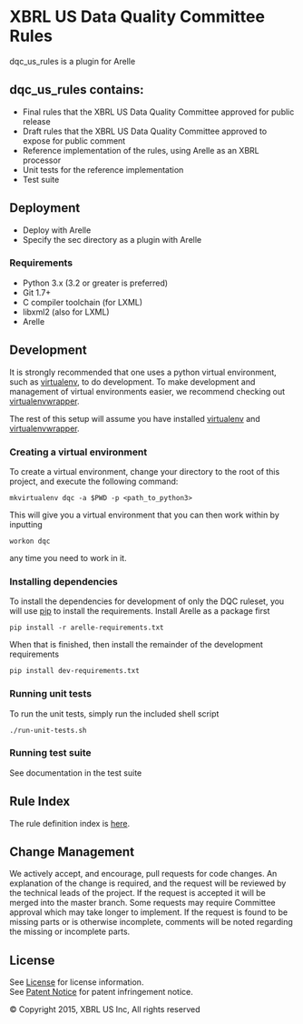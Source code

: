 # XBRL US Data Quality Committee Rules

dqc_us_rules is a plugin for Arelle 

## dqc_us_rules contains:

* Final rules that the XBRL US Data Quality Committee approved for public release
* Draft rules that the XBRL US Data Quality Committee approved to expose for public comment
* Reference implementation of the rules, using Arelle as an XBRL processor
* Unit tests for the reference implementation
* Test suite

## Deployment

* Deploy with Arelle
* Specify the sec directory as a plugin with Arelle

### Requirements

* Python 3.x (3.2 or greater is preferred)
* Git 1.7+
* C compiler toolchain (for LXML)
* libxml2 (also for LXML)
* Arelle

## Development

It is strongly recommended that one uses a python virtual environment, such as [virtualenv](http://www.virtualenv.org/en/latest/), to do development.  To make development and management of virtual environments easier, we recommend checking out [virtualenvwrapper](http://virtualenvwrapper.readthedocs.org/en/latest/).

The rest of this setup will assume you have installed [virtualenv](http://www.virtualenv.org/en/latest/) and [virtualenvwrapper](http://virtualenvwrapper.readthedocs.org/en/latest/).

### Creating a virtual environment

To create a virtual environment, change your directory to the root of this project, and execute the following command:
    
    mkvirtualenv dqc -a $PWD -p <path_to_python3>

This will give you a virtual environment that you can then work within by inputting

    workon dqc

any time you need to work in it.

### Installing dependencies

To install the dependencies for development of only the DQC ruleset, you will use [pip](https://pip.pypa.io/en/latest/installing.html) to install the requirements.  Install Arelle as a package first

    pip install -r arelle-requirements.txt

When that is finished, then install the remainder of the development requirements

    pip install dev-requirements.txt

### Running unit tests

To run the unit tests, simply run the included shell script

    ./run-unit-tests.sh

### Running test suite

See documentation in the test suite

## Rule Index

The rule definition index is [here](docs/README.md).

## Change Management

We actively accept, and encourage, pull requests for code changes.  An explanation of the change is required, and the request will be reviewed by the technical leads of the project.  If the request is accepted it will be merged into the master branch. Some requests may require Committee approval which may take longer to implement.  If the request is found to be missing parts or is otherwise incomplete, comments will be noted regarding the missing or incomplete parts.

## License

See [License](License.md) for license information.  
See [Patent Notice](PatentNotice.md) for patent infringement notice.

© Copyright 2015, XBRL US Inc, All rights reserved
